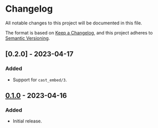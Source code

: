 # Changelog

All notable changes to this project will be documented in this file.

The format is based on [Keep a Changelog](https://keepachangelog.com/en/1.0.0/),
and this project adheres to [Semantic Versioning](https://semver.org/spec/v2.0.0.html).

## [0.2.0] - 2023-04-17

### Added

- Support for `cast_embed/3`.

## [0.1.0] - 2023-04-16

### Added

- Initial release.

[0.1.0]: https://github.com/gridpoint-com/ostara/releases/tag/v0.1.0
